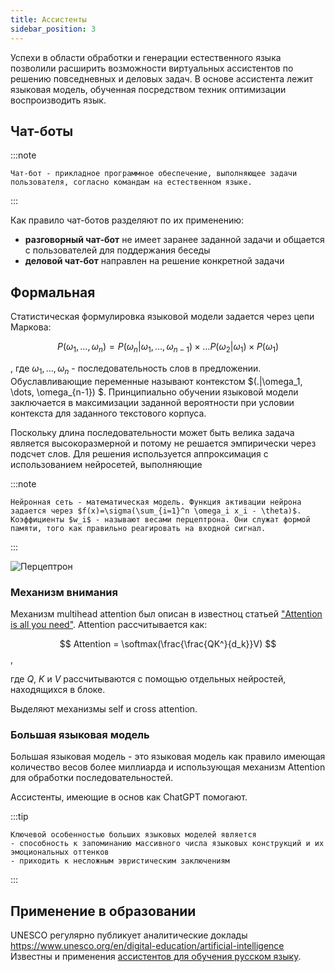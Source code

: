 ```yaml
---
title: Ассистенты
sidebar_position: 3
---
```




Успехи в области обработки и генерации естественного языка позволили расширить возможности виртуальных ассистентов по решению повседневных и деловых задач. В основе ассистента лежит языковая модель, обученная посредством техник оптимизации воспроизводить язык.


## Чат-боты

:::note

    Чат-бот - прикладное программное обеспечение, выполняющее задачи пользователя, согласно командам на естественном языке. 

:::

Как правило чат-ботов разделяют по их применению:
- **разговорный чат-бот** не имеет заранее заданной задачи и общается с пользователей для поддержания беседы
- **деловой чат-бот** направлен на решение конкретной задачи


## Формальная 

Статистическая формулировка языковой модели задается через цепи Маркова:

$$
    P(\omega_1, \dots, \omega_n) = P(\omega_n| \omega_1, \dots, \omega_{n-1}) \times \dots P(\omega_2 | \omega_1) \times P(\omega_1)
$$

, где $\omega_1, \dots, \omega_n$ - последовательность слов в предложении. Обуславливающие переменные называют контекстом $(.|\omega_1, \dots, \omega_{n-1}) $. Принципиально обучении языковой модели заключается в максимизации заданной вероятности при условии контекста для заданного текстового корпуса.

Поскольку длина последовательности может быть велика задача является высокоразмерной и потому не решается эмпирически через подсчет слов. Для решения используется аппроксимация с использованием нейросетей, выполняющие 


:::note

    Нейронная сеть - математическая модель. Функция активации нейрона задается через $f(x)=\sigma(\sum_{i=1}^n \omega_i x_i - \theta)$. Коэффициенты $w_i$ - называют весами перцептрона. Они служат формой памяти, того как правильно реагировать на входной сигнал.

:::


<img alt='Перцептрон' src='/img/perceptron.excalidraw.png'/>

### Механизм внимания

Механизм multihead attention был описан в известноц статьей ["Attention is all you need"](https://papers.nips.cc/paper_files/paper/2017/file/3f5ee243547dee91fbd053c1c4a845aa-Paper.pdf). Attention рассчитывается как:

$$
    Attention = \softmax(\frac{\frac{QK^}{d_k}}V)
$$,

где $Q$, $K$ и $V$ рассчитываются с помощью отдельных нейростей, находящихся в блоке.

Выделяют механизмы self и cross attention.


### Большая языковая модель 

Большая языковая модель - это языковая модель как правило имеющая количество весов более миллиарда и использующая механизм Attention для обработки последовательностей.


Ассистенты, имеющие в основ  как ChatGPT помогают.


:::tip

    Ключевой особенностью больших языковых моделей является 
    - способность к запоминанию массивного числа языковых конструкций и их эмоциональных оттенков
    - приходить к несложным эвристическим заключениям

:::


## Применение в образовании

UNESCO регулярно публикует аналитические доклады https://www.unesco.org/en/digital-education/artificial-intelligence
Известны и применения [ассистентов для обучения русском языку](https://www.elibrary.ru/item.asp?id=36928343).







